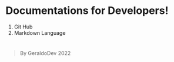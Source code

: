 # Documentations for Developers!


1. Git Hub
2. Markdown Language

#
#
#
> By GeraldoDev 2022






